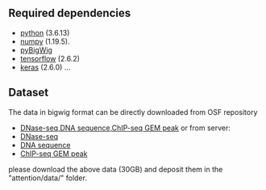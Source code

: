 
## Required dependencies

* [python](https://www.python.org) (3.6.13)
* [numpy](http://www.numpy.org/) (1.19.5). 
* [pyBigWig](https://github.com/deeptools/pyBigWig) 
* [tensorflow](https://www.tensorflow.org/) (2.6.2) 
* [keras](https://keras.io/) (2.6.0) 
...
## Dataset
The data in bigwig format can be directly downloaded from OSF repository 
* [DNase-seq,DNA sequence,ChIP-seq GEM peak](https://osf.io/xh2wm/)
or from  server:
* [DNase-seq](https://guanfiles.dcmb.med.umich.edu/Leopard/dnase_bigwig/)
* [DNA sequence](https://guanfiles.dcmb.med.umich.edu/Leopard/dna_bigwig/)
* [ChIP-seq GEM peak](https://guanfiles.dcmb.med.umich.edu/Leopard/chipseq_gem_bigwig/)


 please download the above data (30GB) and deposit them in the "attention/data/" folder. 




